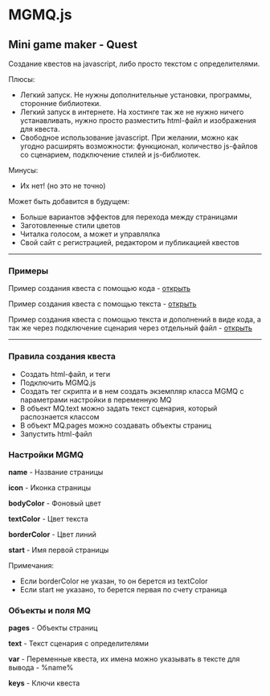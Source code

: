 # MGMQ.js

## Mini game maker - Quest

Создание квестов на javascript, либо просто текстом с определителями.

Плюсы:
- Легкий запуск.
Не нужны дополнительные установки, программы, сторонние библиотеки.
- Легкий запуск в интернете.
На хостинге так же не нужно ничего устанавливать, нужно просто разместить html-файл и изображения для квеста.
- Свободное использование javascript.
При желании, можно как угодно расширять возможности: функционал, количество js-файлов со сценарием, подключение стилей и js-библиотек.

Минусы:
- Их нет! (но это не точно)

Может быть добавится в будущем:
- Больше вариантов эффектов для перехода между страницами
- Заготовленные стили цветов
- Читалка голосом, а может и управлялка
- Свой сайт с регистрацией, редактором и публикацией квестов

______

### Примеры

Пример создания квеста с помощью кода - 
[открыть](https://github.com/jkn-code/mgm-quest/blob/main/example_code.html)

Пример создания квеста с помощью текста - 
[открыть](https://github.com/jkn-code/mgm-quest/blob/main/example_text.html)

Пример создания квеста с помощью текста и дополнений в виде кода, а так же через подключение сценария через отдельный файл - 
[открыть](https://github.com/jkn-code/mgm-quest/blob/main/example_file.html)

______

### Правила создания квеста

- Создать html-файл, и теги
- Подключить MGMQ.js
- Создать тег скрипта и в нем создать экземпляр класса MGMQ с параметрами настройки в переменную MQ
- В объект MQ.text можно задать текст сценария, который распознается классом
- В объект MQ.pages можно создавать объекты страниц
- Запустить html-файл


### Настройки MGMQ

**name** - Название страницы

**icon** - Иконка страницы

**bodyColor** - Фоновый цвет

**textColor** - Цвет текста

**borderColor** - Цвет линий

**start** - Имя первой страницы

Примечания:
- Если borderColor не указан, то он берется из textColor
- Если start не указано, то берется первая по счету страница

### Объекты и поля MQ

**pages** - Объекты страниц

**text** - Текст сценария с определителями

**var** - Переменные квеста, их имена можно указывать в тексте для вывода - %name%

**keys** - Ключи квеста





